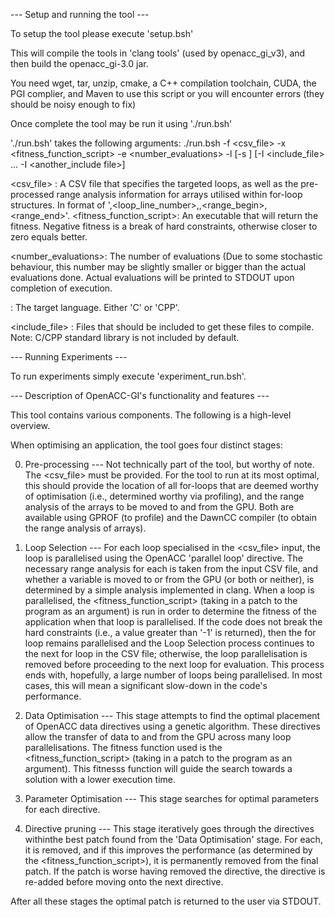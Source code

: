 --- Setup and running the tool ---

To setup the tool please execute 'setup.bsh'

This will compile the tools in 'clang tools' (used by openacc_gi_v3), and then build the openacc_gi-3.0 jar.
 
You need wget, tar, unzip, cmake, a C++ compilation toolchain, CUDA, the PGI complier, and Maven to use this script or you will encounter errors (they should be noisy enough to fix)

Once complete the tool may be run it using './run.bsh'

'./run.bsh' takes the following arguments:
 ./run.bsh -f <csv_file> -x <fitness_function_script> -e <number_evaluations> -l <language>[-s <seed>] [-I <include_file> ... -I <another_include file>]

<csv_file> : A CSV file that specifies the targeted loops, as well as the pre-processed range analysis information for arrays utilised within for-loop structures. In format of '<file>,<loop_line_number>,<variable>,<range_begin>,<range_end>'. 
<fitness_function_script>: An executable that will return the fitness. Negative fitness is a break of hard constraints, otherwise closer to zero equals better.

<number_evaluations>: The number of evaluations (Due to some stochastic behaviour, this number may be slightly smaller or bigger than the actual evaluations done. Actual evaluations will be printed to STDOUT upon completion of execution.

<language> : The target language. Either 'C' or 'CPP'.

<include_file> : Files that should be included to get these files to compile. Note: C/CPP standard library is not included by default.

--- Running Experiments ---

To run experiments simply execute 'experiment_run.bsh'.

--- Description of OpenACC-GI's functionality and features ---

This tool contains various components. The following is a high-level overview.

When optimising an application, the tool goes four distinct stages:

0) Pre-processing --- Not technically part of the tool, but worthy of note. The <csv_file> must be provided. For the tool to run at its most optimal, this should provide the location of all for-loops that are deemed worthy of optimisation (i.e., determined worthy via profiling), and the range analysis of the arrays to be moved to and from the GPU. Both are available using GPROF (to profile) and the DawnCC compiler (to obtain the range analysis of arrays).

1) Loop Selection --- For each loop specialised in the <csv_file> input, the loop is parallelised using the OpenACC 'parallel loop' directive. The necessary range analysis for each is taken from the input CSV file, and whether a variable is moved to or from the GPU (or both or neither), is determined by a simple analysis implemented in clang. When a loop is parallelised, the <fitness_function_script> (taking in a patch to the program as an argument) is run in order to determine the fitness of the application when that loop is parallelised. If the code does not break the hard constraints (i.e., a value greater than '-1' is returned), then the for loop remains parallelised and the Loop Selection process continues to the next for loop in the CSV file; otherwise, the loop parallelisation is removed before proceeding to the next loop for evaluation. This process ends with, hopefully, a large number of loops being parallelised. In most cases, this will mean a significant slow-down in the code's performance.

2) Data Optimisation --- This stage attempts to find the optimal placement of OpenACC data directives using a genetic algorithm. These directives allow the transfer of data to and from the GPU across many loop parallelisations. The fitness function used is the <fitness_function_script> (taking in a patch to the program as an argument). This fitnesss function will guide the search towards a solution with a lower execution time. 

3) Parameter Optimisation --- This stage searches for optimal parameters for each directive.

4) Directive pruning --- This stage iteratively goes through the directives withinthe best patch found from the 'Data Optimisation' stage. For each, it is removed, and if this improves the performance (as determined by the <fitness_function_script>), it is permanently removed from the final patch. If the patch is worse having removed the directive, the directive is re-added before moving onto the next directive.

After all these stages the optimal patch is returned to the user via STDOUT.
